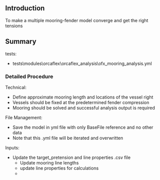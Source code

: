 ## Introduction


To make a multiple mooring-fender model converge and get the right tensions

## Summary


tests:
 -  tests\modules\orcaflex\orcaflex_analysis\ofx_mooring_analysis.yml

### Detailed Procedure

Technical:
- Define approximate mooring length and locations of the vessel right
- Vessels should be fixed at the predetermined fender compression 
- Mooring should be solved and successful analysis output is required

File Management:
- Save the model in yml file with only BaseFile reference and no other data
 - Note that this .yml file will be iterated and overwritten

Inputs:
- Update the target_pretension and line properties .csv file
  - Update mooring line lengths
  - update line properties for calculations
  - 
